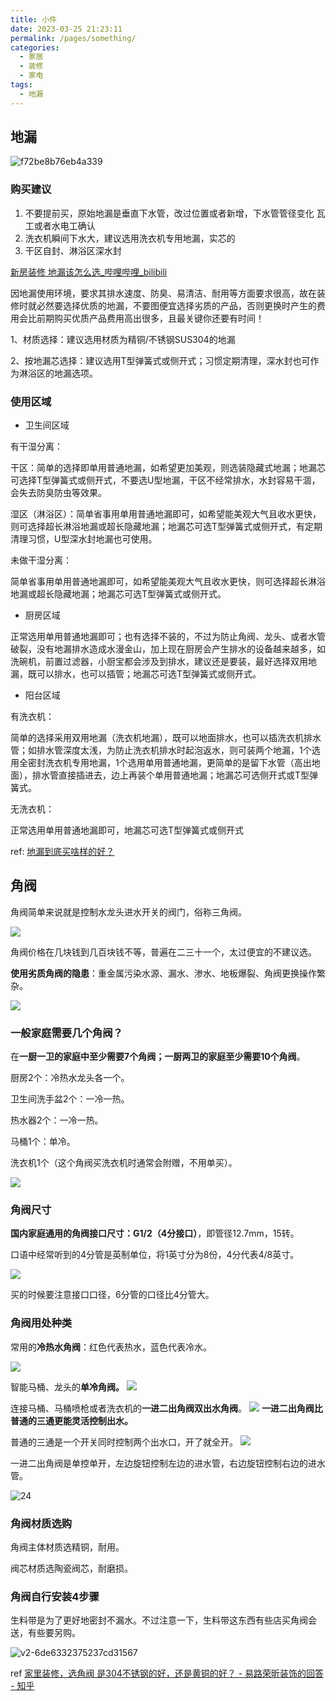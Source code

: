 ```yaml
---
title: 小件
date: 2023-03-25 21:23:11
permalink: /pages/something/
categories:
  - 家居
  - 装修
  - 家电
tags:
  - 地漏
---
```


## 地漏

![f72be8b76eb4a339](https://wt-box.worktile.com/public/c381a8e6-28e3-40e3-931a-fd5125a0f666)

### 购买建议

1. 不要提前买，原始地漏是垂直下水管，改过位置或者新增，下水管管径变化
   瓦工或者水电工确认
2. 洗衣机瞬间下水大，建议选用洗衣机专用地漏，实芯的
3. 干区自封、淋浴区深水封

[新房装修 地漏该怎么选_哔哩哔哩_bilibili](https://www.bilibili.com/video/BV1UY411m7Tm/?vd_source=f0ec10d1a61ee66ef7bcad42b198b3d5)

因地漏使用环境，要求其排水速度、防臭、易清洁、耐用等方面要求很高，故在装修时就必然要选择优质的地漏，不要图便宜选择劣质的产品，否则更换时产生的费用会比前期购买优质产品费用高出很多，且最关键你还要有时间！

1、材质选择：建议选用材质为精铜/不锈钢SUS304的地漏

2、按地漏芯选择：建议选用T型弹簧式或侧开式；习惯定期清理，深水封也可作为淋浴区的地漏选项。

### 使用区域

- 卫生间区域

有干湿分离：

干区：简单的选择即单用普通地漏，如希望更加美观，则选装隐藏式地漏；地漏芯可选择T型弹簧式或侧开式，不要选U型地漏，干区不经常排水，水封容易干涸，会失去防臭防虫等效果。

湿区（淋浴区）：简单省事用单用普通地漏即可，如希望能美观大气且收水更快，则可选择超长淋浴地漏或超长隐藏地漏；地漏芯可选T型弹簧式或侧开式，有定期清理习惯，U型深水封地漏也可使用。

未做干湿分离：

简单省事用单用普通地漏即可，如希望能美观大气且收水更快，则可选择超长淋浴地漏或超长隐藏地漏；地漏芯可选T型弹簧式或侧开式。

- 厨房区域

正常选用单用普通地漏即可；也有选择不装的，不过为防止角阀、龙头、或者水管破裂，没有地漏排水造成水漫金山，加上现在厨房会产生排水的设备越来越多，如洗碗机，前置过滤器，小厨宝都会涉及到排水，建议还是要装，最好选择双用地漏，既可以排水，也可以插管；地漏芯可选T型弹簧式或侧开式。

- 阳台区域

有洗衣机：

简单的选择采用双用地漏（洗衣机地漏），既可以地面排水，也可以插洗衣机排水管；如排水管深度太浅，为防止洗衣机排水时起泡返水，则可装两个地漏，1个选用全密封洗衣机专用地漏，1个选用单用普通地漏，更简单的是留下水管（高出地面），排水管直接插进去，边上再装个单用普通地漏；地漏芯可选侧开式或T型弹簧式。

无洗衣机：

正常选用单用普通地漏即可，地漏芯可选T型弹簧式或侧开式

ref: [地漏到底买啥样的好？](https://www.zhihu.com/question/424819169/answer/1866983311)

## 角阀

角阀简单来说就是控制水龙头进水开关的阀门，俗称三角阀。

![](https://picx.zhimg.com/v2-4e90a46bf9ba3f533b0a0eabaa1ff99f_r.jpg?source=1940ef5c)

角阀价格在几块钱到几百块钱不等，普遍在二三十一个，太过便宜的不建议选。

**使用劣质角阀的隐患**：重金属污染水源、漏水、渗水、地板爆裂、角阀更换操作繁杂。

![](https://picx.zhimg.com/v2-730c2a100c356f5636716c24a1fecd05_r.jpg?source=1940ef5c)

### 一般家庭需要几个角阀？

在**一厨一卫的家庭中至少需要7个角阀；一厨两卫的家庭至少需要10个角阀**。

厨房2个：冷热水龙头各一个。

卫生间洗手盆2个：一冷一热。

热水器2个：一冷一热。

马桶1个：单冷。

洗衣机1个（这个角阀买洗衣机时通常会附赠，不用单买）。

![](https://pica.zhimg.com/v2-da3b288346ed47d549ab6c28210229bb_r.jpg?source=1940ef5c)

### 角阀尺寸

**国内家庭通用的角阀接口尺寸：G1/2（4分接口）**，即管径12.7mm，15转。

口语中经常听到的4分管是英制单位，将1英寸分为8份，4分代表4/8英寸。

![](https://picx.zhimg.com/v2-a83bfe58e85797cfeee5259a51736fc7_r.jpg?source=1940ef5c)

买的时候要注意接口口径，6分管的口径比4分管大。

### 角阀用处种类

常用的**冷热水角阀**：红色代表热水，蓝色代表冷水。

![](https://picx.zhimg.com/v2-21f5c2347702cdb1009984404e348cd3_r.jpg?source=1940ef5c)

智能马桶、龙头的**单冷角阀。**
![](https://picx.zhimg.com/80/v2-a600fe3516d3bba7ab5a27ebae5a49fa_720w.webp?source=1940ef5c)

连接马桶、马桶喷枪或者洗衣机的**一进二出角阀双出水角阀**。
![](https://picx.zhimg.com/80/v2-1882877642eb7947a9297798ea8d4296_720w.webp?source=1940ef5c)
**一进二出角阀比普通的三通更能灵活控制出水。**

普通的三通是一个开关同时控制两个出水口，开了就全开。
![](https://pica.zhimg.com/80/v2-c25d88f218dbcba8d50e9145975f9feb_720w.webp?source=1940ef5c)

一进二出角阀是单控单开，左边旋钮控制左边的进水管，右边旋钮控制右边的进水管。

![24](https://picx.zhimg.com/80/v2-6bbd5550d03bc7016b96c8f456ca62dd_720w.webp?source=1940ef5c)

### 角阀材质选购

角阀主体材质选精铜，耐用。

阀芯材质选陶瓷阀芯，耐磨损。

### 角阀自行安装4步骤

生料带是为了更好地密封不漏水。不过注意一下，生料带这东西有些店买角阀会送，有些要另购。

![v2-6de6332375237cd31567](https://picx.zhimg.com/v2-6de6332375237cd315670f7ec31adc9b_r.jpg?source=1940ef5c)

ref [家里装修，选角阀 是304不锈钢的好，还是黄铜的好？ - 易路荣昕装饰的回答 - 知乎](https://www.zhihu.com/question/435074382/answer/2483668916)

